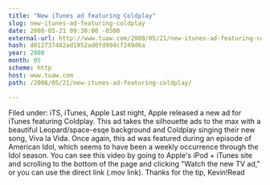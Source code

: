 ```yaml
---
title: "New iTunes ad featuring Coldplay"
slug: new-itunes-ad-featuring-coldplay
date: 2008-05-21 09:30:00 -0500
external-url: http://www.tuaw.com/2008/05/21/new-itunes-ad-featuring-coldplay/
hash: d012737402ad1952ad0fd994cf249d6a
year: 2008
month: 05
scheme: http
host: www.tuaw.com
path: /2008/05/21/new-itunes-ad-featuring-coldplay/

---
```


Filed under: iTS, iTunes, Apple  Last night, Apple released a new ad for iTunes featuring Coldplay. This ad takes the silhouette ads to the max with a beautiful Leopard/space-esqe background and Coldplay singing their new song, Viva la Vida. Once again, this ad was featured during an episode of American Idol, which seems to have been a weekly occurrence through the Idol season. You can see this video by going to Apple's iPod + iTunes site and scrolling to the bottom of the page and clicking "Watch the new TV ad," or you can use the direct link (.mov link). Thanks for the tip, Kevin!Read
